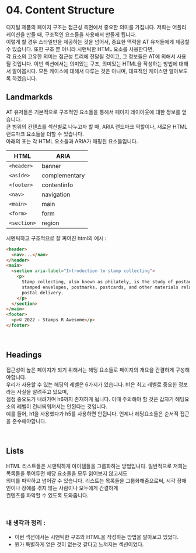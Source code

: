 # 04. Content Structure

디지털 제품의 페이지 구조는 접근성 측면에서 중요한 의미를 가집니다. 저희는 어플리케이션을 만들 때, 구조적인 요소들을 사용해서 만들게 됩니다.  
이렇게 할 경우 스타일만을 제공하는 것을 넘어서, 중요한 맥락을 AT 유저들에게 제공할 수 있습니다. 또한 구조 뿐 아니라 시맨틱한 HTML 요소를 사용한다면,  
각 요소의 고유한 의미는 접근성 트리에 전달될 것이고, 그 정보들은 AT에 의해서 사용될 것입니다. 이번 섹션에서는 의미있는 구조, 의미있는 HTML을 작성하는 방법에 대해서 알아봅시다. 모든 케이스에 대해서 다루는 것은 아니며, 대표적인 케이스만 알아보도록 하겠습니다.

## Landmarkds

AT 유저들은 기본적으로 구조적인 요소들을 통해서 페이지 레이아웃에 대한 정보를 얻습니다.  
큰 범위의 컨텐츠를 섹션별로 나누고자 할 때, ARIA 랜드마크 역할이나, 새로운 HTML 랜드마크 요소들을 더할 수 있습니다.  
아래의 표는 각 HTML 요소들과 ARIA가 매핑된 요소들입니다.

| HTML        | ARIA          |
| ----------- | ------------- |
| `<header>`  | banner        |
| `<aside>`   | complementary |
| `<footer>`  | contentinfo   |
| `<nav>`     | navigation    |
| `<main>`    | main          |
| `<form>`    | form          |
| `<section>` | region        |

시멘틱하고 구조적으로 잘 짜여진 html의 예시 :

```html
<header>
  <nav>...</nav>
</header>
<main>
  <section aria-label="Introduction to stamp collecting">
    <p>
      Stamp collecting, also known as philately, is the study of postage stamps,
      stamped envelopes, postmarks, postcards, and other materials relating to
      postal delivery.
    </p>
  </section>
</main>
<footer>
  <p>© 2022 - Stamps R Awesome</p>
</footer>
```

<br>

## Headings

접근성이 높은 페이지가 되기 위해서는 헤딩 요소들로 페이지의 개요을 간결하게 구성해야합니다.  
우리가 사용할 수 있는 헤딩의 레벨은 6가지가 있습니다. h1은 최고 레벨로 중요한 정보라는 사실을 알려주고 있으며,  
점점 중요도가 내려가며 h6까지 존재하게 됩니다. 이때 주의해야 할 것은 갑자기 헤딩요소의 레벨이 건너띄워져서는 안된다는 것입니다.  
예를 들어, h1을 사용했다가 h5를 사용하면 안됩니다. 언제나 헤딩요소들은 순서적 접근을 준수해야합니다.

<br>

## Lists

HTML 리스트들은 시맨틱하게 아이템들을 그룹화하는 방법입니다. 일반적으로 저희는 목록들을 묶어두면 해당 요소들을 모두 읽어보지 않고서도  
의미를 파악하고 넘어갈 수 있습니다. 리스트는 목록들을 그룹화해줌으로써, 시각 장애인이나 장애를 겪지 않는 사람이나 모두에게 간결하게  
컨텐츠를 파악할 수 있도록 도와줍니다.

<br>

### 내 생각과 정리 :

- 이번 섹션에서는 시맨틱한 구조와 HTML을 작성하는 방법을 알아보고 있었다.
- 뭔가 특별하게 얻은 것이 없는것 같다고 느껴지는 섹션이었다.
